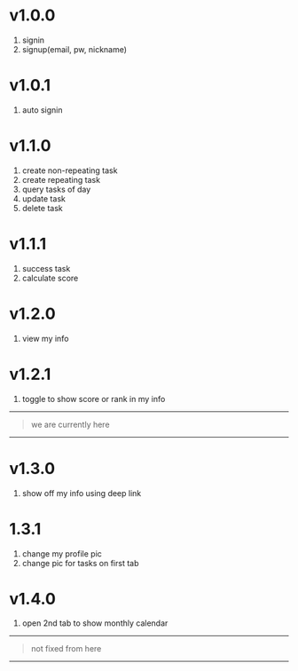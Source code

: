 # v1.0.0
1. signin
2. signup(email, pw, nickname)

# v1.0.1
1. auto signin

# v1.1.0
1. create non-repeating task
2. create repeating task
3. query tasks of day
4. update task
5. delete task

# v1.1.1
1. success task
2. calculate score

# v1.2.0
1. view my info

# v1.2.1
1. toggle to show score or rank in my info

--- 
> we are currently here
--- 

# v1.3.0
1. show off my info using deep link

# 1.3.1
1. change my profile pic
2. change pic for tasks on first tab

# v1.4.0
1. open 2nd tab to show monthly calendar

---
> not fixed from here
--- 